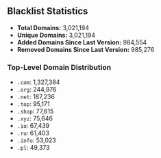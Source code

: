 ## Blacklist Statistics

- **Total Domains:** 3,021,194
- **Unique Domains:** 3,021,194
- **Added Domains Since Last Version:** 984,554
- **Removed Domains Since Last Version:** 985,276

### Top-Level Domain Distribution

-  `.com`: 1,327,384
-  `.org`: 244,976
-  `.net`: 187,236
-  `.top`: 95,171
-  `.shop`: 77,615
-  `.xyz`: 75,646
-  `.io`: 67,439
-  `.ru`: 61,403
-  `.info`: 53,023
-  `.pl`: 49,373
